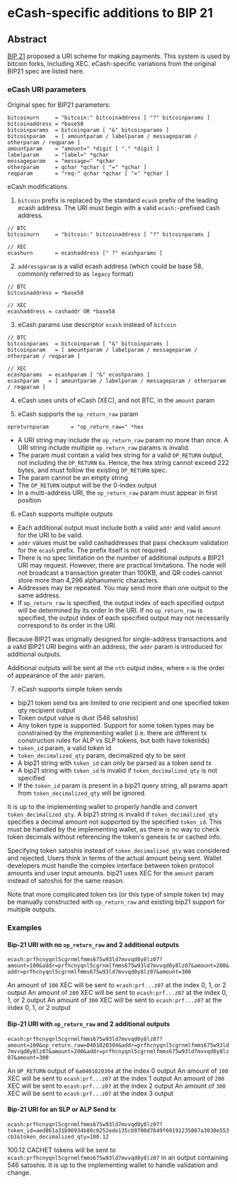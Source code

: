 # eCash-specific additions to BIP 21

## Abstract

[BIP 21](https://github.com/bitcoin/bips/blob/master/bip-0021.mediawiki) proposed a URI scheme for making payments. This system is used by bitcoin forks, including XEC. eCash-specific variations from the original BIP21 spec are listed here.

### eCash URI parameters

Original spec for BIP21 parameters:

```
bitcoinurn     = "bitcoin:" bitcoinaddress [ "?" bitcoinparams ]
bitcoinaddress = *base58
bitcoinparams  = bitcoinparam [ "&" bitcoinparams ]
bitcoinparam   = [ amountparam / labelparam / messageparam / otherparam / reqparam ]
amountparam    = "amount=" *digit [ "." *digit ]
labelparam     = "label=" *qchar
messageparam   = "message=" *qchar
otherparam     = qchar *qchar [ "=" *qchar ]
reqparam       = "req-" qchar *qchar [ "=" *qchar ]
```

eCash modifications

1.  `bitcoin` prefix is replaced by the standard `ecash` prefix of the leading ecash address. The URI must begin with a valid `ecash:`-prefixed cash address.

```
// BTC
bitcoinurn     = "bitcoin:" bitcoinaddress [ "?" bitcoinparams ]

// XEC
ecashurn       = ecashaddress [" ?" ecashparams ]
```

2. `addressparam` is a valid ecash address (which could be base 58, commonly referred to as `legacy` format)

```
// BTC
bitcoinaddress = *base58

// XEC
ecashaddress = cashaddr OR *base58
```

3. eCash params use descriptor `ecash` instead of `bitcoin`

```
// BTC
bitcoinparams  = bitcoinparam [ "&" bitcoinparams ]
bitcoinparam   = [ amountparam / labelparam / messageparam / otherparam / reqparam ]

// XEC
ecashparams  = ecashparam [ "&" ecashparams ]
ecashparam   = [ amountparam / labelparam / messageparam / otherparam / reqparam ]
```

4. eCash uses units of eCash (XEC), and not BTC, in the `amount` param

5. eCash supports the `op_return_raw` param

```
opreturnparam       = "op_return_raw=" *hex
```

-   A URI string may include the `op_return_raw` param no more than once. A URI string include multiple `op_return_raw` params is invalid.
-   The param must contain a valid hex string for a valid `OP_RETURN` output, not including the `OP_RETURN` `6a`. Hence, the hex string cannot exceed 222 bytes, and must follow the existing `OP_RETURN` spec.
-   The param cannot be an empty string
-   The `OP_RETURN` output will be the 0-index output
-   In a multi-address URI, the `op_return_raw` param must appear in first position

6. eCash supports multiple outputs

-   Each additional output must include both a valid `addr` and valid `amount` for the URI to be valid.
-   `addr` values must be valid cashaddresses that pass checksum validation for the `ecash` prefix. The prefix itself is not required.
-   There is no spec limitation on the number of additional outputs a BIP21 URI may request. However, there are practical limitations. The node will not broadcast a transaction greater than 100KB, and QR codes cannot store more than 4,296 alphanumeric characters.
-   Addresses may be repeated. You may send more than one output to the same address.
-   If `op_return_raw` is specified, the output index of each specified output will be determined by its order in the URI. If no `op_return_raw` is specified, the output index of each specified output may not necessarily correspond to its order in the URI.

Because BIP21 was originally designed for single-address transactions and a valid BIP21 URI begins with an address, the `addr` param is introduced for additional outputs.

Additional outputs will be sent at the `nth` output index, where `n` is the order of appearance of the `addr` param.

7. eCash supports simple token sends

-   bip21 token send txs are limited to one recipient and one specified token qty recipient output
-   Token output value is dust (546 satoshis)
-   Any token type is supported. Support for some token types may be constrained by the implementing wallet (i.e. there are different tx construction rules for ALP vs SLP tokens, but both have tokenIds)
-   `token_id` param, a valid token id.
-   `token_decimalized_qty` param, decimalized qty to be sent
-   A bip21 string with `token_id` can only be parsed as a token send tx
-   A bip21 string with `token_id` is invalid if `token_decimalized_qty` is not specified
-   If the `token_id` param is present in a bip21 query string, all params apart from `token_decimalized_qty` will be ignored.

It is up to the implementing wallet to properly handle and convert `token_decimalized_qty`. A bip21 string is invalid if `token_decimalized_qty` specifies a decimal amount not supported by the specified `token_id`. This must be handled by the implementing wallet, as there is no way to check token decimals without referencing the token's genesis tx or cached info.

Specifying token satoshis instead of `token_decimalized_qty` was considered and rejected. Users think in terms of the actual amount being sent. Wallet developers must handle the complex interface between token protocol amounts and user input amounts. bip21 uses XEC for the `amount` param instead of satoshis for the same reason.

Note that more complicated token txs (or this type of simple token tx) may be manually constructed with `op_return_raw` and existing bip21 support for multiple outputs.

### Examples

#### Bip-21 URI with no `op_return_raw` and 2 additional outputs

`ecash:prfhcnyqnl5cgrnmlfmms675w93ld7mvvqd0y8lz07?amount=100&addr=prfhcnyqnl5cgrnmlfmms675w93ld7mvvqd0y8lz07&amount=200&addr=prfhcnyqnl5cgrnmlfmms675w93ld7mvvqd0y8lz07&amount=300`

An amount of `100` XEC will be sent to `ecash:prf...z07` at the index 0, 1, or 2 output
An amount of `200` XEC will be sent to `ecash:prf...z07` at the index 0, 1, or 2 output
An amount of `300` XEC will be sent to `ecash:prf...z07` at the index 0, 1, or 2 output

#### Bip-21 URI with `op_return_raw` and 2 additional outputs

`ecash:prfhcnyqnl5cgrnmlfmms675w93ld7mvvqd0y8lz07?amount=100&op_return_raw=0401020304&addr=prfhcnyqnl5cgrnmlfmms675w93ld7mvvqd0y8lz07&amount=200&addr=prfhcnyqnl5cgrnmlfmms675w93ld7mvvqd0y8lz07&amount=300`

An `OP_RETURN` output of `6a0401020304` at the index 0 output
An amount of `100` XEC will be sent to `ecash:prf...z07` at the index 1 output
An amount of `200` XEC will be sent to `ecash:prf...z07` at the index 2 output
An amount of `300` XEC will be sent to `ecash:prf...z07` at the index 3 output

#### Bip-21 URI for an SLP or ALP Send tx

`ecash:prfhcnyqnl5cgrnmlfmms675w93ld7mvvqd0y8lz07?token_id=aed861a31b96934b88c0252ede135cb9700d7649f69191235087a3030e553cb1&token_decimalized_qty=100.12`

100.12 CACHET tokens will be sent to `ecash:prfhcnyqnl5cgrnmlfmms675w93ld7mvvqd0y8lz07` in an output containing 546 satoshis. It is up to the implementing wallet to handle validation and change.

